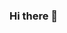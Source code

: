 ### Hi there 👋

<!--
**deenuy/deenuy** is a ✨ _special_ ✨ repository because its `README.md` (this file) appears on your GitHub profile.



<img src="https://github-readme-stats.vercel.app/api?username=deenuy&count_private=true&theme=nightowl&bg_color=00000000" width="450"/> <img src="https://github-readme-stats.vercel.app/api/top-langs/?username=deenuy&layout=compact&theme=nightowl&bg_color=00000000" width="375"/>
